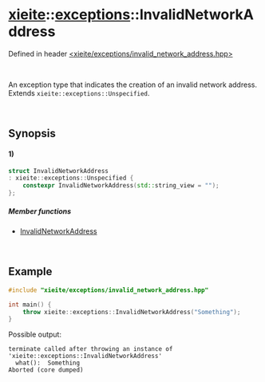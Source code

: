 # [xieite](../../xieite.md)\:\:[exceptions](../../exceptions.md)\:\:InvalidNetworkAddress
Defined in header [<xieite/exceptions/invalid_network_address.hpp>](../../../include/xieite/exceptions/invalid_network_address.hpp)

&nbsp;

An exception type that indicates the creation of an invalid network address. Extends `xieite::exceptions::Unspecified`.

&nbsp;

## Synopsis
#### 1)
```cpp
struct InvalidNetworkAddress
: xieite::exceptions::Unspecified {
    constexpr InvalidNetworkAddress(std::string_view = "");
};
```
##### Member functions
- [InvalidNetworkAddress](./structures/invalid_network_address/1/operators/constructor.md)

&nbsp;

## Example
```cpp
#include "xieite/exceptions/invalid_network_address.hpp"

int main() {
    throw xieite::exceptions::InvalidNetworkAddress("Something");
}
```
Possible output:
```
terminate called after throwing an instance of 'xieite::exceptions::InvalidNetworkAddress'
  what():  Something
Aborted (core dumped)
```
